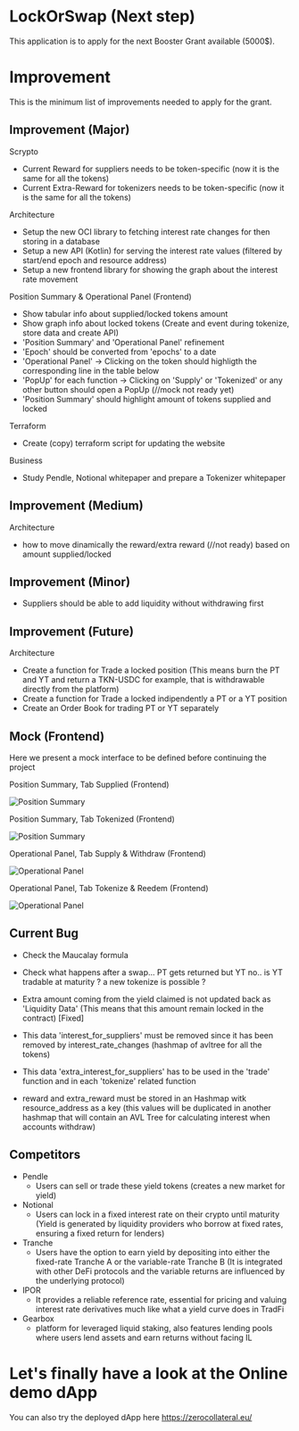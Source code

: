 # LockOrSwap (Next step)

This application is to apply for the next Booster Grant available (5000$).


# Improvement

This is the minimum list of improvements needed to apply for the grant.

## Improvement (Major)

Scrypto
- Current Reward for suppliers needs to be token-specific (now it is the same for all the tokens)
- Current Extra-Reward for tokenizers needs to be token-specific (now it is the same for all the tokens)

Architecture
- Setup the new OCI library to fetching interest rate changes for then storing in a database
- Setup a new API (Kotlin) for serving the interest rate values (filtered by start/end epoch and resource address)
- Setup a new frontend library for showing the graph about the interest rate movement

Position Summary & Operational Panel (Frontend)
- Show tabular info about supplied/locked tokens amount
- Show graph info about locked tokens (Create and event during tokenize, store data and create API)
- 'Position Summary' and 'Operational Panel' refinement
- 'Epoch' should be converted from 'epochs' to a date
- 'Operational Panel' -> Clicking on the token should highligth the corresponding line in the table below
- 'PopUp' for each function -> Clicking on 'Supply' or 'Tokenized' or any other button should open a PopUp (//mock not ready yet)
- 'Position Summary' should highlight amount of tokens supplied and locked

Terraform
- Create (copy) terraform script for updating the website

Business
- Study Pendle, Notional whitepaper and prepare a Tokenizer whitepaper

## Improvement (Medium)

Architecture
- how to move dinamically the reward/extra reward (//not ready) based on amount supplied/locked

## Improvement (Minor)

- Suppliers should be able to add liquidity without withdrawing first

## Improvement (Future)

Architecture
- Create a function for Trade a locked position (This means burn the PT and YT and return a TKN-USDC for example, that is withdrawable directly from the platform)
- Create a function for Trade a locked indipendently a PT or a YT position 
- Create an Order Book for trading PT or YT separately

## Mock (Frontend)

Here we present a mock interface to be defined before continuing the project

Position Summary, Tab Supplied (Frontend)

![Position Summary](client/feature/visualize_position/summary_supplied_with_graph.jpg)  

Position Summary, Tab Tokenized (Frontend)

![Position Summary](client/feature/visualize_position/summary_tokenized.png)  


Operational Panel, Tab Supply & Withdraw (Frontend)

![Operational Panel](client/feature/visualize_position/operational_supply.png)  

Operational Panel, Tab Tokenize & Reedem (Frontend)

![Operational Panel](client/feature/visualize_position/operational_tokenize.png)  


## Current Bug

- Check the Maucalay formula

- Check what happens after a swap... PT gets returned but YT no.. is YT tradable at maturity ? a new tokenize is possible ?

- Extra amount coming from the yield claimed is not updated back as 'Liquidity Data' 
(This means that this amount remain locked in the contract) [Fixed]

- This data 'interest_for_suppliers' must be removed since it has been removed by interest_rate_changes (hashmap of avltree for all the tokens)

- This data 'extra_interest_for_suppliers' has to be used in the 'trade' function and in each 'tokenize' related function

- reward and extra_reward must be stored in an Hashmap witk resource_address as a key (this values will be duplicated in another hashmap that will contain an AVL Tree for calculating interest when accounts withdraw)

## Competitors

- Pendle 
  - Users can sell or trade these yield tokens (creates a new market for yield)
- Notional 
  - Users can lock in a fixed interest rate on their crypto until maturity (Yield is generated by liquidity providers who borrow at fixed rates, ensuring a fixed return for lenders)
- Tranche 
  - Users have the option to earn yield by depositing into either the fixed-rate Tranche A or the variable-rate Tranche B (It is integrated with other DeFi protocols and the variable returns are influenced by the underlying protocol)
- IPOR
  - It provides a reliable reference rate, essential for pricing and valuing interest rate derivatives much like what a yield curve does in TradFi
- Gearbox 
  - platform for leveraged liquid staking, also features lending pools where users lend assets and earn returns without facing IL

# Let's finally have a look at the Online demo dApp 

You can also try the deployed dApp here https://zerocollateral.eu/
